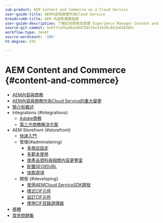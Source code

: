 ```yaml
---
sub-product: AEM Content and Commerce as a Cloud Service
user-guide-title: AEM內容與商務作為Cloud Service
breadcrumb-title: AEM 內容和商務指南
user-guide-description: 了解如何使用及管理 Experience Manager Content and Commerce as a Cloud Service。
source-git-commit: 4c6f7cafba4be20d7501fbe33b38c843a638305c
workflow-type: tm+mt
source-wordcount: '105'
ht-degree: 43%

---
```



# AEM Content and Commerce {#content-and-commerce}

+ [AEM內容與商務](/help/commerce-cloud/home.md)
+ [AEM內容與商務作為Cloud Service的重大變更](changes.md)
+ [簡介和概述](introduction.md)
+ Integrations {#integrations}
   + [Adobe商務](integrating/magento.md)
   + [第三方商務解決方案](integrating/third-party.md)
+ AEM Storefront {#storefront}
   + [快速入門](getting-started.md)
   + 管理{#administering}
      + [多商店設定](configuring/multi-store-setup.md)
      + [多範本使用](configuring/multi-template-usage.md)
      + [使產品資料與相關內容更豐富](configuring/enrich-product-associated-content.md)
      + [配置SEO的URL](configuring/advanced-url-configuration.md)
      + [快取選項](configuring/caching.md)
   + 開發 {#developing}
      + [使用AEMCloud ServiceSDK開發](develop.md)
      + [樣式CIF元件](customizing/style-cif-component.md)
      + [自訂CIF元件](customizing/customize-cif-components.md)
      + [使用CIF目錄選擇器](customizing/use-cif-pickers.md)
+ [移轉](migration.md)
+ [常見問題集](faq.md)
